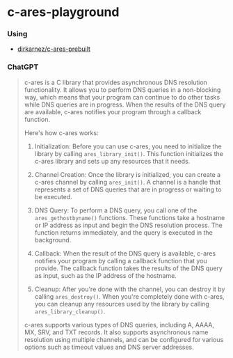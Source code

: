c-ares-playground
=================
### Using
- [dirkarnez/c-ares-prebuilt](https://github.com/dirkarnez/c-ares-prebuilt)

### ChatGPT
> c-ares is a C library that provides asynchronous DNS resolution functionality. It allows you to perform DNS queries in a non-blocking way, which means that your program can continue to do other tasks while DNS queries are in progress. When the results of the DNS query are available, c-ares notifies your program through a callback function.
> 
> Here's how c-ares works:
> 
> 1. Initialization: Before you can use c-ares, you need to initialize the library by calling `ares_library_init()`. This function initializes the c-ares library and sets up any resources that it needs.
> 
> 2. Channel Creation: Once the library is initialized, you can create a c-ares channel by calling `ares_init()`. A channel is a handle that represents a set of DNS queries that are in progress or waiting to be executed.
> 
> 3. DNS Query: To perform a DNS query, you call one of the `ares_gethostbyname()` functions. These functions take a hostname or IP address as input and begin the DNS resolution process. The function returns immediately, and the query is executed in the background.
> 
> 4. Callback: When the result of the DNS query is available, c-ares notifies your program by calling a callback function that you provide. The callback function takes the results of the DNS query as input, such as the IP address of the hostname.
> 
> 5. Cleanup: After you're done with the channel, you can destroy it by calling `ares_destroy()`. When you're completely done with c-ares, you can cleanup any resources used by the library by calling `ares_library_cleanup()`.
> 
> c-ares supports various types of DNS queries, including A, AAAA, MX, SRV, and TXT records. It also supports asynchronous name resolution using multiple channels, and can be configured for various options such as timeout values and DNS server addresses.
